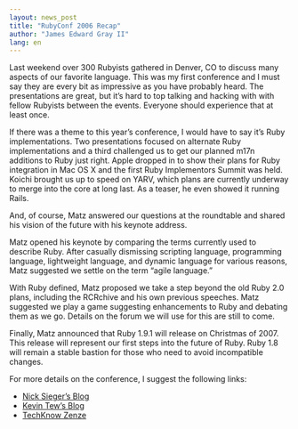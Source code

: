 ```yaml
---
layout: news_post
title: "RubyConf 2006 Recap"
author: "James Edward Gray II"
lang: en
---
```


Last weekend over 300 Rubyists gathered in Denver, CO to discuss many
aspects of our favorite language. This was my first conference and I
must say they are every bit as impressive as you have probably heard.
The presentations are great, but it’s hard to top talking and hacking
with with fellow Rubyists between the events. Everyone should experience
that at least once.

If there was a theme to this year’s conference, I would have to say it’s
Ruby implementations. Two presentations focused on alternate Ruby
implementations and a third challenged us to get our planned m17n
additions to Ruby just right. Apple dropped in to show their plans for
Ruby integration in Mac OS X and the first Ruby Implementors Summit was
held. Koichi brought us up to speed on YARV, which plans are currently
underway to merge into the core at long last. As a teaser, he even
showed it running Rails.

And, of course, Matz answered our questions at the roundtable and shared
his vision of the future with his keynote address.

Matz opened his keynote by comparing the terms currently used to
describe Ruby. After casually dismissing scripting language, programming
language, lightweight language, and dynamic language for various
reasons, Matz suggested we settle on the term “agile language.”

With Ruby defined, Matz proposed we take a step beyond the old Ruby 2.0
plans, including the RCRchive and his own previous speeches. Matz
suggested we play a game suggesting enhancements to Ruby and debating
them as we go. Details on the forum we will use for this are still to
come.

Finally, Matz announced that Ruby 1.9.1 will release on Christmas of
2007. This release will represent our first steps into the future of
Ruby. Ruby 1.8 will remain a stable bastion for those who need to avoid
incompatible changes.

For more details on the conference, I suggest the following links:

* [Nick Sieger’s Blog][1]
* [Kevin Tew’s Blog][2]
* [TechKnow Zenze][3]



[1]: http://blog.nicksieger.com/
[2]: http://blog.tewk.com/
[3]: http://juixe.com/techknow/

